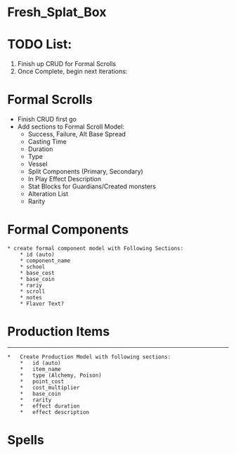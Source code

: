 # Fresh_Splat_Box


# TODO List:

1. Finish up CRUD for Formal Scrolls
2. Once Complete, begin next iterations:

# Formal Scrolls
   * Finish CRUD first go
   * Add sections to Formal Scroll Model:
        * Success, Failure, Alt Base Spread
        * Casting Time
        * Duration
        * Type
        * Vessel
        * Split Components (Primary, Secondary)
        * In Play Effect Description
        * Stat Blocks for Guardians/Created monsters
        * Alteration List
        * Rarity
# Formal Components
    * create formal component model with Following Sections:
        * id (auto)
        * component_name
        * school
        * base_cost
        * base_coin
        * rariy
        * scroll
        * notes
        * Flavor Text?
# Production Items
*   *   *   
    *   Create Production Model with following sections:
        *   id (auto)
        *   item_name
        *   type (Alchemy, Poison)
        *   point_cost
        *   cost_multiplier
        *   base_coin
        *   rarity
        *   effect duration
        *   effect description
# Spells